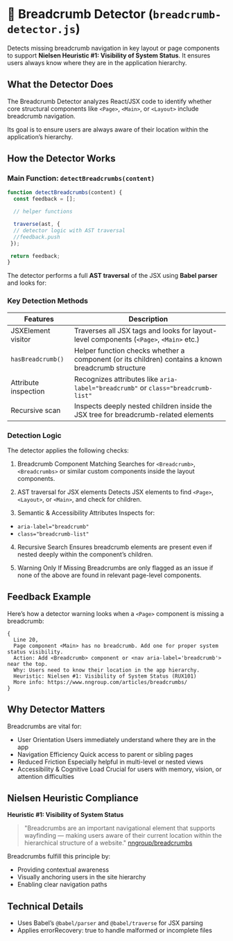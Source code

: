 # 🧭 Breadcrumb Detector (`breadcrumb-detector.js`)

Detects missing breadcrumb navigation in key layout or page components to support **Nielsen Heuristic #1: Visibility of System Status**. It ensures users always know where they are in the application hierarchy.

## What the Detector Does

The Breadcrumb Detector analyzes React/JSX code to identify whether core structural components like `<Page>`, `<Main>`, or `<Layout>` include breadcrumb navigation.

Its goal is to ensure users are always aware of their location within the application’s hierarchy.

## How the Detector Works

### Main Function: `detectBreadcrumbs(content)`
```javascript
function detectBreadcrumbs(content) {
  const feedback = [];

  // helper functions

  traverse(ast, {
  // detector logic with AST traversal 
  //feedback.push
 });

 return feedback;
}
```

The detector performs a full **AST traversal** of the JSX using **Babel parser** and looks for:

### Key Detection Methods
| Features | Description |
|----------|-------------|
| JSXElement visitor | Traverses all JSX tags and looks for layout-level components (`<Page>`, `<Main>` etc.) |
| `hasBreadcrumb()` | Helper function checks whether a component (or its children) contains a known breadcrumb structure |
| Attribute inspection | Recognizes attributes like `aria-label="breadcrumb"` or `class="breadcrumb-list"`|
| Recursive scan | Inspects deeply nested children inside the JSX tree for breadcrumb-related elements |

### Detection Logic
The detector applies the following checks:

1. Breadcrumb Component Matching
Searches for `<Breadcrumb>`, `<Breadcrumbs>` or similar custom components inside the layout components.

2. AST traversal for JSX elements
Detects JSX elements to find `<Page>`, `<Layout>`, or `<Main>`, and check for children.

3.	Semantic & Accessibility Attributes
Inspects for:
- `aria-label="breadcrumb"`
-	`class="breadcrumb-list"`

4.	Recursive Search
Ensures breadcrumb elements are present even if nested deeply within the component’s children.

5.	Warning Only If Missing
Breadcrumbs are only flagged as an issue if none of the above are found in relevant page-level components.


## Feedback Example
Here’s how a detector warning looks when a `<Page>` component is missing a breadcrumb:
```
{
  Line 20, 
  Page component <Main> has no breadcrumb. Add one for proper system status visibility.
  Action: Add <Breadcrumb> component or <nav aria-label='breadcrumb'> near the top.
  Why: Users need to know their location in the app hierarchy.
  Heuristic: Nielsen #1: Visibility of System Status (RUX101)
  More info: https://www.nngroup.com/articles/breadcrumbs/
}
```

## Why Detector Matters
Breadcrumbs are vital for:
- User Orientation
Users immediately understand where they are in the app
- Navigation Efficiency
Quick access to parent or sibling pages
- Reduced Friction
Especially helpful in multi-level or nested views
- Accessibility & Cognitive Load
Crucial for users with memory, vision, or attention difficulties

## Nielsen Heuristic Compliance

**Heuristic #1: Visibility of System Status**
> "Breadcrumbs are an important navigational element that supports wayfinding — making users aware of their current location within the hierarchical structure of a website." [nngroup/breadcrumbs](https://www.nngroup.com/articles/breadcrumbs/)

Breadcrumbs fulfill this principle by:
- Providing contextual awareness
- Visually anchoring users in the site hierarchy
- Enabling clear navigation paths

## Technical Details
- Uses Babel’s `@babel/parser` and `@babel/traverse` for JSX parsing
- Applies errorRecovery: true to handle malformed or incomplete files


